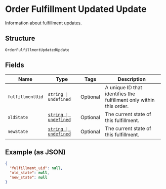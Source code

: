 
# Order Fulfillment Updated Update

Information about fulfillment updates.

## Structure

`OrderFulfillmentUpdatedUpdate`

## Fields

| Name | Type | Tags | Description |
|  --- | --- | --- | --- |
| `fulfillmentUid` | `string \| undefined` | Optional | A unique ID that identifies the fulfillment only within this order. |
| `oldState` | [`string \| undefined`](../../doc/models/order-fulfillment-state.md) | Optional | The current state of this fulfillment. |
| `newState` | [`string \| undefined`](../../doc/models/order-fulfillment-state.md) | Optional | The current state of this fulfillment. |

## Example (as JSON)

```json
{
  "fulfillment_uid": null,
  "old_state": null,
  "new_state": null
}
```

